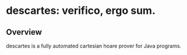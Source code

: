 # descartes: verifico, ergo sum.  

Overview
-------------------------------------------------

descartes is a fully automated cartesian hoare prover
for Java programs.

